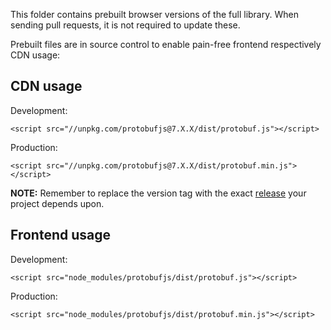 This folder contains prebuilt browser versions of the full library. When sending pull requests, it is not required to update these.

Prebuilt files are in source control to enable pain-free frontend respectively CDN usage:

CDN usage
---------

Development:
```
<script src="//unpkg.com/protobufjs@7.X.X/dist/protobuf.js"></script>
```

Production:
```
<script src="//unpkg.com/protobufjs@7.X.X/dist/protobuf.min.js"></script>
```

**NOTE:** Remember to replace the version tag with the exact [release](https://github.com/protobufjs/protobuf.js/tags) your project depends upon.

Frontend usage
--------------

Development:
```
<script src="node_modules/protobufjs/dist/protobuf.js"></script>
```

Production:
```
<script src="node_modules/protobufjs/dist/protobuf.min.js"></script>
```
